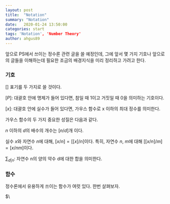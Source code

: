 ```yaml
---
layout: post
title:  "Notation"
summary: "Notation"
date:   2020-01-24 13:50:00
categories: start
tags: 'Notation', 'Number Theory'
author: ahgus89
---
```


앞으로 PS에서 쓰이는 정수론 관련 글을 쓸 예정인데, 그에 앞서 몇 가지 기호나 앞으로의 글들을 이해하는데 필요한 조금의 배경지식을 미리 정리하고 가려고 한다.

### 기호
[] 표기를 두 가지로 쓸 것이다.

$[P]$: 대괄호 안에 명제가 들어 있다면, 참일 때 1이고 거짓일 때 0을 의미하는 기호이다.

$[x]$: 대괄호 안에 실수가 들어 있다면, 가우스 함수로 x 이하의 최대 정수를 의미한다.

가우스 함수의 두 가지 중요한 성질은 다음과 같다.

$n$ 이하의 $d$의 배수의 개수는 $[n/d]$개 이다.

실수 $x$와 자연수 $n$에 대해, $[x/n]=[[x]/n]$이다. 특히, 자연수 $n$, $m$에 대해 $[[x/n]/m]=[x/nm]$이다.


$\sum_{d|n}$: 자연수 n의 양의 약수 d에 대한 합을 의미한다.

### 함수
정수론에서 유용하게 쓰이는 함수가 여럿 있다. 한번 살펴보자.

$\